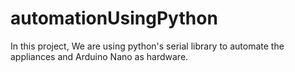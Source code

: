 # automationUsingPython
In this project, We are using python's serial library to automate the appliances and Arduino Nano as hardware.
